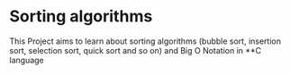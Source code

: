# Sorting algorithms

This Project aims to learn about sorting algorithms (bubble sort, insertion sort, selection sort, quick sort and so on) and Big O Notation in **C language

